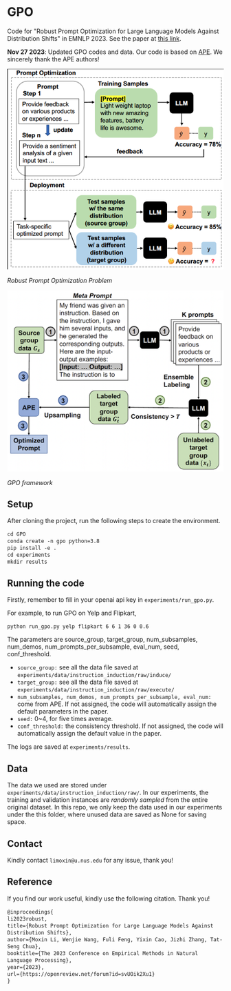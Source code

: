 # GPO
Code for "Robust Prompt Optimization for Large Language Models Against Distribution Shifts" in EMNLP 2023. See the paper at [this link](https://arxiv.org/abs/2305.13954). 

**Nov 27 2023**: Updated GPO codes and data. Our code is based on [APE](https://github.com/keirp/automatic_prompt_engineer/tree/5f8058c041ba271599539069f594f93f92278a1e). We sincerely thank the APE authors!

![image](https://github.com/li-moxin/GPO/blob/main/intro.png)

*Robust Prompt Optimization Problem*

![image](https://github.com/li-moxin/GPO/blob/main/framework.png)

*GPO framework*

## Setup
After cloning the project, run the following steps to create the environment. 

```
cd GPO
conda create -n gpo python=3.8
pip install -e .
cd experiments
mkdir results
```

## Running the code
Firstly, remember to fill in your openai api key in `experiments/run_gpo.py`. 

For example, to run GPO on Yelp and Flipkart,
```
python run_gpo.py yelp flipkart 6 6 1 36 0 0.6
```
The parameters are source_group, target_group, num_subsamples, num_demos, num_prompts_per_subsample, eval_num, seed, conf_threshold. 

- `source_group:` see all the data file saved at `experiments/data/instruction_induction/raw/induce/`
- `target_group:` see all the data file saved at `experiments/data/instruction_induction/raw/execute/`
- `num_subsamples, num_demos, num_prompts_per_subsample, eval_num:` come from APE. If not assigned, the code will automatically assign the default parameters in the paper. 
- `seed:` 0~4, for five times average. 
- `conf_threshold:` the consistency threshold. If not assigned, the code will automatically assign the default value in the paper. 

The logs are saved at `experiments/results`. 

## Data
The data we used are stored under `experiments/data/instruction_induction/raw/`. In our experiments, the training and validation instances are *randomly sampled* from the entire original dataset. In this repo, we only keep the data used in our experiments under the this folder, where unused data are saved as None for saving space. 

## Contact
Kindly contact `limoxin@u.nus.edu` for any issue, thank you!

## Reference
If you find our work useful, kindly use the following citation. Thank you!
```
@inproceedings{
li2023robust,
title={Robust Prompt Optimization for Large Language Models Against Distribution Shifts},
author={Moxin Li, Wenjie Wang, Fuli Feng, Yixin Cao, Jizhi Zhang, Tat-Seng Chua},
booktitle={The 2023 Conference on Empirical Methods in Natural Language Processing},
year={2023},
url={https://openreview.net/forum?id=svUOik2Xu1}
}
```
